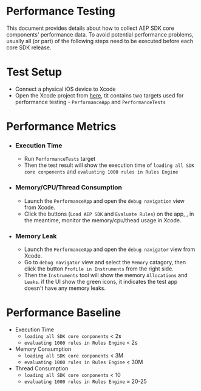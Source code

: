 # Performance Testing

This document provides details about how to collect AEP SDK core components' performance data. To avoid potential performance problems, usually all (or part) of the following steps need to be executed before each core SDK release.

# Test Setup

- Connect a physical iOS device to Xcode
- Open the Xcode project from [here](https://github.com/adobe/aepsdk-core-ios/tree/main/TestApp%20), tit contains two targets used for performance testing - `PerformanceApp` and `PerformanceTests`

# Performance Metrics

- ### Execution Time

  - Run `PerformanceTests` target 
  - Then the test result will show the execution time of `loading all SDK core conponents` and `evaluating 1000 rules in Rules Engine`

- ### Memory/CPU/Thread Consumption

  - Launch the `PerformanceApp` and open the `debug navigation` view from Xcode.
  - Click the buttons (`Load AEP SDK` and `Evaluate Rules`) on the app, , in the meantime, monitor the memory/cpu/thead usage in Xcode.

- ### Memory Leak

  - Launch the `PerformanceApp` and open the `debug navigator` view from Xcode.
  - Go to `debug navigator` view and select the `Memory` catagory, then click the button `Profile in Instruments` from the right side.
  - Then the `Instruments` tool will show the memory `Allocations` and `Leaks`. if the UI show the green icons, it indicates the test app doesn't have any memory leaks. 

# Performance Baseline 

  - Execution Time
    - `loading all SDK core conponents`       < 2s
    - `evaluating 1000 rules in Rules Engine` < 2s
  - Memory Consumption
    - `loading all SDK core conponents`       < 3M
    - `evaluating 1000 rules in Rules Engine` < 30M
  - Thread Consumption
    - `loading all SDK core conponents`       < 10
    - `evaluating 1000 rules in Rules Engine` ≈ 20-25
    
    
    
    
    

